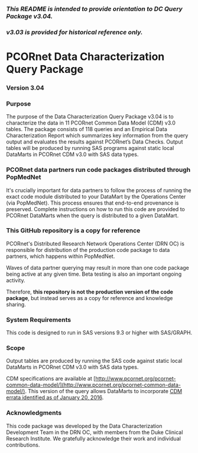 ### *This README is intended to provide orientation to DC Query Package v3.04.*  
### *v3.03 is provided for historical reference only.*

# PCORnet Data Characterization Query Package

### Version 3.04 

### Purpose
The purpose of the Data Characterization Query Package v3.04 is to characterize the data in 11 PCORnet Common Data Model (CDM) v3.0 tables. The package consists of 118 queries and an Empirical Data Characterization Report which summarizes key information from the query output and evaluates the results against PCORnet’s Data Checks. Output tables will be produced by running SAS programs against static local DataMarts in PCORnet CDM v3.0 with SAS data types.

### PCORnet data partners run code packages distributed through PopMedNet
It's crucially important for data partners to follow the process of running the exact code module distributed to your DataMart by the Operations Center (via PopMedNet). This process ensures that end-to-end provenance is preserved. Complete instructions on how to run this code are provided to PCORnet DataMarts when the query is distributed to a given DataMart. 

### This GitHub repository is a copy for reference
PCORnet's Distributed Research Network Operations Center (DRN OC) is responsible for distribution of the production code package to data partners, which happens within PopMedNet.

Waves of data partner querying may result in more than one code package being active at any given time. Beta testing is also an important ongoing activity.

Therefore, **this repository is not the production version of the code package**, but instead serves as a copy for reference and knowledge sharing.

### System Requirements
This code is designed to run in SAS versions 9.3 or higher with SAS/GRAPH.

### Scope
Output tables are produced by running the SAS code against static local DataMarts in PCORnet CDM v3.0 with SAS data types. 

CDM specifications are available at [http://www.pcornet.org/pcornet-common-data-model/](http://www.pcornet.org/pcornet-common-data-model/). This version of the query allows DataMarts to incorporate [CDM errata identified as of January 20, 2016](https://github.com/CDMFORUM/CDM-ERRATA/blob/master/2016-01-20%20PCORnet%20CDM%20v3dot0%20errata.pdf).

### Acknowledgments
This code package was developed by the Data Characterization Development Team in the DRN OC, with members from the Duke Clinical Research Institute. We gratefully acknowledge their work and individual contributions.
